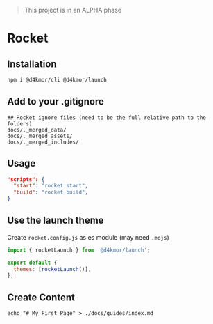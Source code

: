 > This project is in an ALPHA phase

# Rocket

## Installation

```bash
npm i @d4kmor/cli @d4kmor/launch
```

## Add to your .gitignore

```
## Rocket ignore files (need to be the full relative path to the folders)
docs/._merged_data/
docs/._merged_assets/
docs/._merged_includes/
```

## Usage

```json
"scripts": {
  "start": "rocket start",
  "build": "rocket build",
}
```

## Use the launch theme

Create `rocket.config.js` as es module (may need `.mdjs`)

```js
import { rocketLaunch } from '@d4kmor/launch';

export default {
  themes: [rocketLaunch()],
};
```

## Create Content

```
echo "# My First Page" > ./docs/guides/index.md
```
